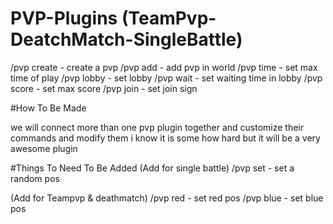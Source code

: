 # PVP-Plugins (TeamPvp-DeatchMatch-SingleBattle)
/pvp create - create a pvp
/pvp add - add pvp in world
/pvp time - set max time of play
/pvp lobby - set lobby
/pvp wait - set waiting time in lobby
/pvp score - set max score
/pvp join - set join sign

#How To Be Made

we will connect more than one pvp plugin together and customize their commands and modify them i know it is some how hard but it will be a very awesome plugin

#Things To Need To Be Added 
(Add for single battle)
/pvp set - set a random pos

(Add for Teampvp & deathmatch)
/pvp red - set red pos
/pvp blue - set blue pos
